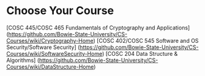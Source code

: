 # Choose Your Course 
[COSC 445/COSC 465 Fundamentals of Cryptography and Applications] (https://github.com/Bowie-State-University/CS-Courses/wiki/Cryptography-Home)
[COSC 402/COSC 545 Software and OS Security/Software Security] (https://github.com/Bowie-State-University/CS-Courses/wiki/SoftwareSecurity-Home)
[COSC 204 Data Structure & Algorithms] (https://github.com/Bowie-State-University/CS-Courses/wiki/DataStructure-Home)
